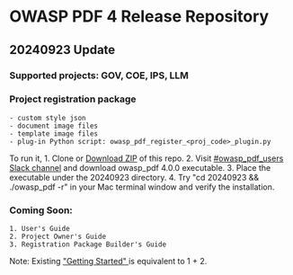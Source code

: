 # OWASP PDF 4 Release Repository
## 20240923 Update
### Supported projects: GOV, COE, IPS, LLM
### Project registration package
    - custom style json
    - document image files
    - template image files
    - plug-in Python script: owasp_pdf_register_<proj_code>_plugin.py

To run it,
    1.  Clone or [Download ZIP](https://github.com/tetsuoseto/owasp_pdf_4/archive/refs/heads/main.zip) of this repo.
    2. Visit [#owasp_pdf_users Slack channel](https://owasp.slack.com/archives/C07606V664W) and download owasp_pdf 4.0.0 executable.
    3. Place the executable under the 20240923 directory.
    4. Try "cd 20240923 && ./owasp_pdf -r" in your Mac terminal window and verify the installation.

### Coming Soon:
    1. User's Guide
    2. Project Owner's Guide
    3. Registration Package Builder's Guide
Note: Existing ["Getting Started" ](https://github.com/Setotet/owasp_pdf/blob/main/README.pdf) is equivalent to 1 + 2.
